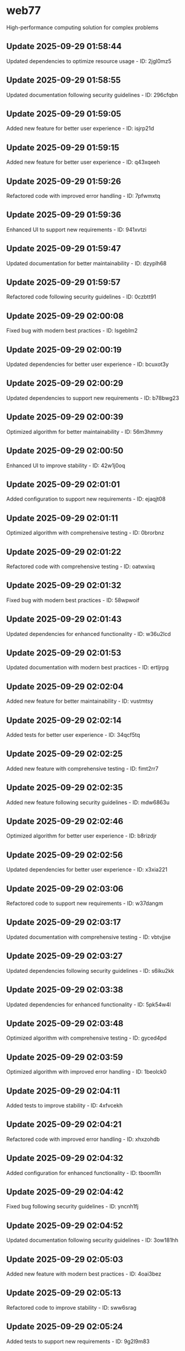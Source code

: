 # web77
High-performance computing solution for complex problems

## Update 2025-09-29 01:58:44
Updated dependencies to optimize resource usage - ID: 2jgl0mz5


## Update 2025-09-29 01:58:55
Updated documentation following security guidelines - ID: 296cfqbn


## Update 2025-09-29 01:59:05
Added new feature for better user experience - ID: isjrp21d


## Update 2025-09-29 01:59:15
Added new feature for better user experience - ID: q43xqeeh


## Update 2025-09-29 01:59:26
Refactored code with improved error handling - ID: 7pfwmxtq


## Update 2025-09-29 01:59:36
Enhanced UI to support new requirements - ID: 941xvtzi


## Update 2025-09-29 01:59:47
Updated documentation for better maintainability - ID: dzyplh68


## Update 2025-09-29 01:59:57
Refactored code following security guidelines - ID: 0czbtt91


## Update 2025-09-29 02:00:08
Fixed bug with modern best practices - ID: lsgeblm2


## Update 2025-09-29 02:00:19
Updated dependencies for better user experience - ID: bcuxot3y


## Update 2025-09-29 02:00:29
Updated dependencies to support new requirements - ID: b78bwg23


## Update 2025-09-29 02:00:39
Optimized algorithm for better maintainability - ID: 56m3hmmy


## Update 2025-09-29 02:00:50
Enhanced UI to improve stability - ID: 42w1j0oq


## Update 2025-09-29 02:01:01
Added configuration to support new requirements - ID: ejaqjt08


## Update 2025-09-29 02:01:11
Optimized algorithm with comprehensive testing - ID: 0brorbnz


## Update 2025-09-29 02:01:22
Refactored code with comprehensive testing - ID: oatwxixq


## Update 2025-09-29 02:01:32
Fixed bug with modern best practices - ID: 58wpwoif


## Update 2025-09-29 02:01:43
Updated dependencies for enhanced functionality - ID: w36u2lcd


## Update 2025-09-29 02:01:53
Updated documentation with modern best practices - ID: ertljrpg


## Update 2025-09-29 02:02:04
Added new feature for better maintainability - ID: vustmtsy


## Update 2025-09-29 02:02:14
Added tests for better user experience - ID: 34qcf5tq


## Update 2025-09-29 02:02:25
Added new feature with comprehensive testing - ID: fimt2rr7


## Update 2025-09-29 02:02:35
Added new feature following security guidelines - ID: mdw6863u


## Update 2025-09-29 02:02:46
Optimized algorithm for better user experience - ID: b8rizdjr


## Update 2025-09-29 02:02:56
Updated dependencies for better user experience - ID: x3xia221


## Update 2025-09-29 02:03:06
Refactored code to support new requirements - ID: w37dangm


## Update 2025-09-29 02:03:17
Updated documentation with comprehensive testing - ID: vbtvjjse


## Update 2025-09-29 02:03:27
Updated dependencies following security guidelines - ID: s6iku2kk


## Update 2025-09-29 02:03:38
Updated dependencies for enhanced functionality - ID: 5pk54w4l


## Update 2025-09-29 02:03:48
Optimized algorithm with comprehensive testing - ID: gyced4pd


## Update 2025-09-29 02:03:59
Optimized algorithm with improved error handling - ID: 1beolck0


## Update 2025-09-29 02:04:11
Added tests to improve stability - ID: 4xfvcekh


## Update 2025-09-29 02:04:21
Refactored code with improved error handling - ID: xhxzohdb


## Update 2025-09-29 02:04:32
Added configuration for enhanced functionality - ID: tboom1ln


## Update 2025-09-29 02:04:42
Fixed bug following security guidelines - ID: yncnh1fj


## Update 2025-09-29 02:04:52
Updated documentation following security guidelines - ID: 3ow181hh


## Update 2025-09-29 02:05:03
Added new feature with modern best practices - ID: 4oai3bez


## Update 2025-09-29 02:05:13
Refactored code to improve stability - ID: sww6srag


## Update 2025-09-29 02:05:24
Added tests to support new requirements - ID: 9g2l9m83


